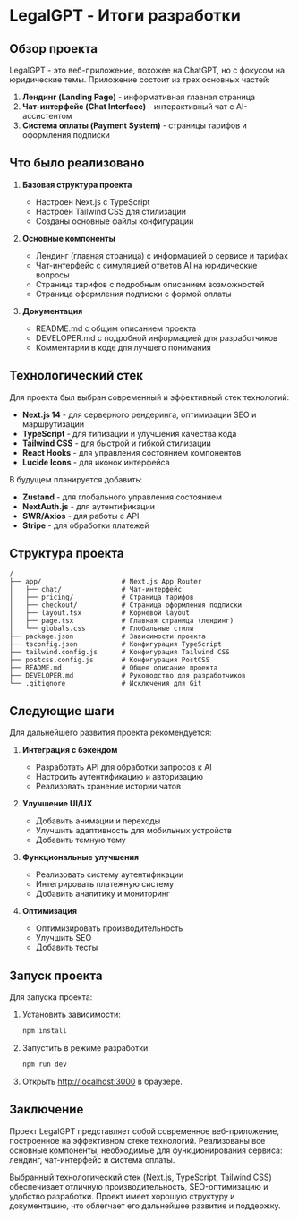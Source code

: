 # LegalGPT - Итоги разработки

## Обзор проекта

LegalGPT - это веб-приложение, похожее на ChatGPT, но с фокусом на юридические темы. Приложение состоит из трех основных частей:
1. **Лендинг (Landing Page)** - информативная главная страница
2. **Чат-интерфейс (Chat Interface)** - интерактивный чат с AI-ассистентом
3. **Система оплаты (Payment System)** - страницы тарифов и оформления подписки

## Что было реализовано

1. **Базовая структура проекта**
   - Настроен Next.js с TypeScript
   - Настроен Tailwind CSS для стилизации
   - Созданы основные файлы конфигурации

2. **Основные компоненты**
   - Лендинг (главная страница) с информацией о сервисе и тарифах
   - Чат-интерфейс с симуляцией ответов AI на юридические вопросы
   - Страница тарифов с подробным описанием возможностей
   - Страница оформления подписки с формой оплаты

3. **Документация**
   - README.md с общим описанием проекта
   - DEVELOPER.md с подробной информацией для разработчиков
   - Комментарии в коде для лучшего понимания

## Технологический стек

Для проекта был выбран современный и эффективный стек технологий:

- **Next.js 14** - для серверного рендеринга, оптимизации SEO и маршрутизации
- **TypeScript** - для типизации и улучшения качества кода
- **Tailwind CSS** - для быстрой и гибкой стилизации
- **React Hooks** - для управления состоянием компонентов
- **Lucide Icons** - для иконок интерфейса

В будущем планируется добавить:
- **Zustand** - для глобального управления состоянием
- **NextAuth.js** - для аутентификации
- **SWR/Axios** - для работы с API
- **Stripe** - для обработки платежей

## Структура проекта

```
/
├── app/                    # Next.js App Router
│   ├── chat/               # Чат-интерфейс
│   ├── pricing/            # Страница тарифов
│   ├── checkout/           # Страница оформления подписки
│   ├── layout.tsx          # Корневой layout
│   ├── page.tsx            # Главная страница (лендинг)
│   └── globals.css         # Глобальные стили
├── package.json            # Зависимости проекта
├── tsconfig.json           # Конфигурация TypeScript
├── tailwind.config.js      # Конфигурация Tailwind CSS
├── postcss.config.js       # Конфигурация PostCSS
├── README.md               # Общее описание проекта
├── DEVELOPER.md            # Руководство для разработчиков
└── .gitignore              # Исключения для Git
```

## Следующие шаги

Для дальнейшего развития проекта рекомендуется:

1. **Интеграция с бэкендом**
   - Разработать API для обработки запросов к AI
   - Настроить аутентификацию и авторизацию
   - Реализовать хранение истории чатов

2. **Улучшение UI/UX**
   - Добавить анимации и переходы
   - Улучшить адаптивность для мобильных устройств
   - Добавить темную тему

3. **Функциональные улучшения**
   - Реализовать систему аутентификации
   - Интегрировать платежную систему
   - Добавить аналитику и мониторинг

4. **Оптимизация**
   - Оптимизировать производительность
   - Улучшить SEO
   - Добавить тесты

## Запуск проекта

Для запуска проекта:

1. Установить зависимости:
   ```bash
   npm install
   ```

2. Запустить в режиме разработки:
   ```bash
   npm run dev
   ```

3. Открыть [http://localhost:3000](http://localhost:3000) в браузере.

## Заключение

Проект LegalGPT представляет собой современное веб-приложение, построенное на эффективном стеке технологий. Реализованы все основные компоненты, необходимые для функционирования сервиса: лендинг, чат-интерфейс и система оплаты.

Выбранный технологический стек (Next.js, TypeScript, Tailwind CSS) обеспечивает отличную производительность, SEO-оптимизацию и удобство разработки. Проект имеет хорошую структуру и документацию, что облегчает его дальнейшее развитие и поддержку.